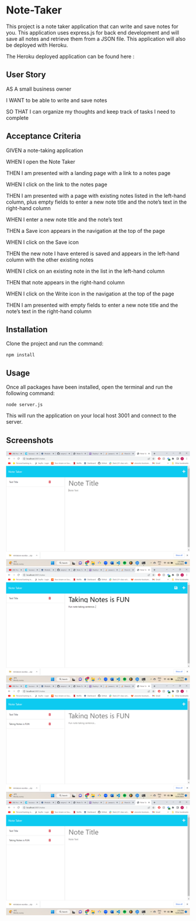 # Note-Taker

This project is a note taker application that can write and save notes for you. This application uses express.js for back end development and will save all notes and retrieve them from a JSON file. This application will also be deployed with Heroku.   

The Heroku deployed application can be found here :

## User Story
AS A small business owner

I WANT to be able to write and save notes

SO THAT I can organize my thoughts and keep track of tasks I need to complete

## Acceptance Criteria
GIVEN a note-taking application

WHEN I open the Note Taker

THEN I am presented with a landing page with a link to a notes page

WHEN I click on the link to the notes page

THEN I am presented with a page with existing notes listed in the left-hand column, plus empty fields to enter a new note title and the note’s text in the right-hand column

WHEN I enter a new note title and the note’s text

THEN a Save icon appears in the navigation at the top of the page

WHEN I click on the Save icon

THEN the new note I have entered is saved and appears in the left-hand column with the other existing notes

WHEN I click on an existing note in the list in the left-hand column

THEN that note appears in the right-hand column

WHEN I click on the Write icon in the navigation at the top of the page

THEN I am presented with empty fields to enter a new note title and the note’s text in the right-hand column

## Installation
Clone the project and run the command:

```
npm install
```
## Usage
Once all packages have been installed, open the terminal and run the following command:

```
node server.js
```
This will run the application on your local host 3001 and connect to the server.

## Screenshots
![image](./assets/images/first.png)
![image](./assets/images/second.png)
![image](./assets/images/third.png)
![image](./assets/images/fourth.png)
